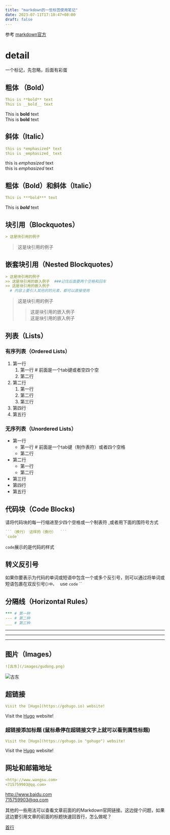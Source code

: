 ```yaml
---
title: "markdown的一些标签使用笔记"
date: 2023-07-11T17:10:47+08:00
draft: false
---
```


参考 [markdown官方](https://www.markdown.xyz/basic-syntax/#bold)  
# detail

一个标记，先忽略，后面有彩蛋

## 粗体 （Bold）   

```yaml   
This is **bold** text  
This is __bold__ text  
```
This is **bold** text  
This is __bold__ text  

## 斜体（Italic）

```yaml
this is *emphasized* text  
this is _emphasized_ text  
```   
this is *emphasized* text  
this is _emphasized_ text  

## 粗体（Bold）和斜体（Italic）

```yaml
This is ***bold*** text 
```   
This is ***bold*** text 

## 块引用（Blockquotes）

```yaml
> 这是块引用的例子
```   
> 这是块引用的例子

## 嵌套块引用（Nested Blockquotes）

```yaml
> 这是块引用的例子
>> 这是块引用的嵌入例子  ###记住后面要两个空格和回车
>> 这是块引用的嵌入例子
  # 内容上要引入其他的的元素，都可以直接使用
```  
 
> 这是块引用的例子  
>> 这是块引用的嵌入例子  
>> 这是块引用的嵌入例子

## 列表（Lists）

### 有序列表（Ordered Lists）

1. 第一行
    1. 第一行    # 前面是一个tab键或者空四个空
    2. 第二行
2. 第二行
    1. 第一行
    2. 第二行
    3. 第三行
1. 第四行
1. 第五行

### 无序列表（Unordered Lists）

- 第一行
    - 第一行    # 前面是一个tab键（制作表符）或者四个空格
    - 第二行
- 第二行
    - 第一行
    - 第二行
- 第三行
- 第四行
- 第五行

## 代码块（Code Blocks)
请将代码块的每一行缩进至少四个空格或一个制表符 ,或者用下面的围符号方式
```yaml
```（换行） 这样的（换行）  ```
`code`
```
`code`展示的是代码的样式


## 转义反引号
如果你要表示为代码的单词或短语中包含一个或多个反引号，则可以通过将单词或短语包裹在双反引号(``)中。
`` use `code` ``


## 分隔线（Horizontal Rules）
```yaml
*** # 第一种
--- # 第二种
___ # 第三种
```

*** 

--- 

___


## 图片（Images）
```yaml
![古东](/images/gudong.png)  
```
![古东](/images/gudong.png)  




## 超链接
```yaml
Visit the [Hugo](https://gohugo.io) website!  
```
Visit the [Hugo](https://gohugo.io) website!  

### 超链接添加标题  (鼠标悬停在超链接文字上就可以看到属性标题)

```yaml
Visit the [Hugo](https://gohugo.io "gohugo") website!  
```
Visit the [Hugo](https://gohugo.io "gohugo") website!  

## 网址和邮箱地址
```yaml
<http://www.wangsu.com>
<715759903@qq.com>
```
<http://www.baidu.com>  
<715759903@qq.com>

其他的一些用法可以查看文章前面的的Markdown官网链接。这边提个问题，如果这边要引用文章的前面的标题快速回首行，怎么做呢？  

[首行](#detail)  




